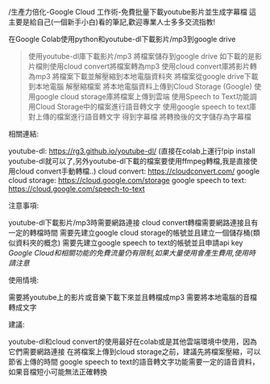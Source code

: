 /生產力倍化-Google Cloud 工作術-免費批量下載youtube影片並生成字幕檔
這主要是給自己(一個新手小白)看的筆記,歡迎專業人士多多交流指教!

在Google Colab使用python和youtube-dl下載影片/mp3到google drive
>使用youtube-dl庫下載影片/mp3
>將檔案儲存到google drive
如下載的是影片檔則使用cloud convert將檔案轉為mp3
>使用cloud convert庫將影片轉為mp3
將檔案下載並解壓縮到本地電腦資料夾
>將檔案從google drive下載到本地電腦
>解壓縮檔案
將本地電腦資料上傳到Cloud Storage (Google)
>使用google cloud storage庫將檔案上傳到雲端
使用Speech to Text功能調用Cloud Storage中的檔案進行語音轉文字
>使用google speech to text庫對上傳的檔案進行語音轉文字
得到字幕檔
>將轉換後的文字儲存為字幕檔


相關連結:

youtube-dl: https://rg3.github.io/youtube-dl/
(直接在colab上運行!pip install youtube-dl就可以了,另外youtube-dl下載的檔案要使用ffmpeg轉檔,我是直接使用cloud convert手動轉檔..)
cloud convert: https://cloudconvert.com/
google cloud storage: https://cloud.google.com/storage
google speech to text: https://cloud.google.com/speech-to-text


注意事項:

youtube-dl下載影片/mp3時需要網路連接
cloud convert轉檔需要網路連接且有一定的轉檔時間
需要先建立google cloud storage的帳號並且建立一個儲存桶(類似資料夾的概念)
需要先建立google speech to text的帳號並且申請api key
*Google Cloud和相關功能的免費流量仍有限制,如果大量使用會產生費用,使用時請注意*


使用情境:

需要將youtube上的影片或音樂下載下來並且轉檔成mp3
需要將本地電腦的音檔轉成文字


建議:

youtube-dl和cloud convert的使用最好在colab或是其他雲端環境中使用，因為它們需要網路連接
在將檔案上傳到cloud storage之前，建議先將檔案壓縮，可以節省上傳的時間
google speech to text的語音轉文字功能需要一定的語音資料，如果音檔短小可能無法正確轉換
